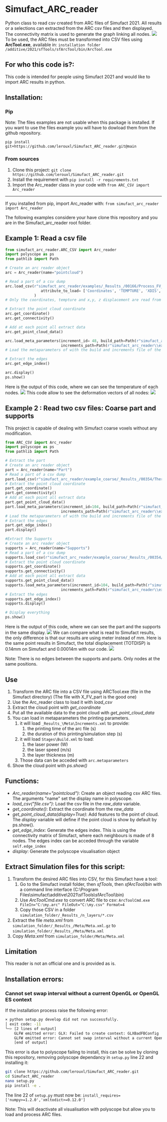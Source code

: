 # Simufact_ARC_reader
Python class to read csv created from ARC files of Simufact 2021.
All results or a selections can extracted from the ARC csv files and then displayed. 
The connectivity matrix is used to generate the graph linking all nodes.
<img src="https://github.com/hy-son/Simufact_ARC_reader/blob/main/imgs/part_166_TEMPTURE.PNG?raw=true" >
To be used, the ARC files must be transformed into CSV files using **ArcTool.exe**, available in:
```installation folder /additive/2021/sfTools/sfArcTool/bin/ArcTool.exe```

## For who this code is?:
This code is intended for people using Simufact 2021 and would like to import ARC results in python.

## Installation:
### Pip
Note: The files examples are not usable when this package is installed. If you want to use the files example you will have to dowload them from the github repository.

```pip install git+https://github.com/lerouxl/Simufact_ARC_reader.git@main```

### From sources
1. Clone this project: ```git clone https://github.com/lerouxl/Simufact_ARC_reader.git```
2. Install the requirement with `pip install -r requirements.txt`
3. Import the Arc_reader class in your code with `from ARC_CSV import Arc_reader`

___

If you installed from pip, import Arc_reader with:
 ```from simufact_arc_reader import Arc_reader```

The following examples considere your have clone this repository and you are in the Simufact_arc_reader root folder.

## Example 1: Read a csv file

```python
from simufact_arc_reader.ARC_CSV import Arc_reader
import polyscope as ps
from pathlib import Path

# Create an arc reader object
arc = Arc_reader(name="pointcloud")

# Read a part of a csv dump
arc.load_csv(r"simufact_arc_reader/examples/_Results_/00166/Process_FV_part_166.csv",
                attribute_to_load= ['Coordinates', 'TEMPTURE', 'XDIS', 'YDIS', 'ZDIS']
             )
# Only the coordinates, tempture and x,y, z displacement are read from the file.

# Extract the point cloud coordinate
arc.get_coordinate()
arc.get_connectivity()

# Add at each point all extract data
arc.get_point_cloud_data()

arc.load_meta_parameters(increment_id= 48, build_path=Path(r"simufact_arc_reader\\examples\\Stages\\Build.xml"),
                         increments_path=Path(r"simufact_arc_reader\\examples\\_Results_\\Meta\\Increments.xml"))
# Load the metaparameters of with the build and increments file of the 48th simulation step

# Extract the edges
arc.get_edge_index()

arc.display()
ps.show()
```
Here is the output of this code, where we can see the temperature of each nodes.
<img src="https://github.com/hy-son/Simufact_ARC_reader/blob/main/imgs/part_166_TEMPTURE.PNG?raw=true" >
This code allow to see the deformation vectors of all nodes:
<img src="https://github.com/hy-son/Simufact_ARC_reader/blob/main/imgs/part_166_Deformation_vectors.PNG?raw=true" >

## Example 2 : Read two csv files: Coarse part and supports
This project is capable of dealing with Simufact coarse voxels without any modification.
```python
from ARC_CSV import Arc_reader
import polyscope as ps
from pathlib import Path

# Extract the part
# Create an arc reader object
part = Arc_reader(name="Part")
# Read a part of a csv dump
part.load_csv(r"simufact_arc_reader/example_coarse/_Results_/00354/Thermomechanical-Simu_FV_part_354.csv" )
# Extract the point cloud coordinate
part.get_coordinate()
part.get_connectivity()
# Add at each point all extract data
part.get_point_cloud_data()
part.load_meta_parameters(increment_id=104, build_path=Path(r"simufact_arc_reader\\example_coarse\\Stages\\Build.xml"),
                         increments_path=Path(r"simufact_arc_reader\\example_coarse\\_Results_\\Meta\\Increments.xml"))
# Load the metaparameters of with the build and increments file of the 104th simulation step
# Extract the edges
part.get_edge_index()
part.display()

#Extract the Supports
# Create an arc reader object
supports = Arc_reader(name="Supports")
# Read a part of a csv dump
supports.load_csv(r"simufact_arc_reader/example_coarse/_Results_/00354/Thermomechanical-Simu_FV_supports_354.csv" )
# Extract the point cloud coordinate
supports.get_coordinate()
supports.get_connectivity()
# Add at each point all extract data
supports.get_point_cloud_data()
supports.load_meta_parameters(increment_id=104, build_path=Path(r"simufact_arc_reader\\example_coarse\\Stages\\Build.xml"),
                         increments_path=Path(r"simufact_arc_reader\\example_coarse\\_Results_\\Meta\\Increments.xml"))
# Extract the edges
supports.get_edge_index()
supports.display()

# Display everything
ps.show() 
```
Here is the output of this code, where we can see the part and the supports in the same display.
<img src="https://github.com/hy-son/Simufact_ARC_reader/blob/main/imgs/Read_thermomecha_simulation.PNG?raw=true" >
We can compare what is read to Simufact results, the only difference is that our results are using meter instead of mm.
Here is the same point results in Simufact, the total displacement (TOTDISP) is 0.14mm on Simufact and 0.00014m with our code.
<img src="https://github.com/hy-son/Simufact_ARC_reader/blob/main/imgs/Simufact_thermomecha_simulation.PNG?raw=true" >

Note: There is no edges between the supports and parts. Only nodes at the same positions.

## Use
1. Transform the ARC file into a CSV file using ARCTool.exe (file in the Simufact directory) (The file with X_FV_part is the good one)
2. Use the Arc_reader class to load it with *load_csv*
3. Extract the cloud point with *get_coordinate*
4. Put all the available data to the point cloud with *get_point_cloud_data*
5. You can load in metaparameters the printing parameters.
   1. it will load `_Results_\Meta\Increments.xml` to provide:
      1. the printing time of the arc file (s)
      2. the duration of this printing/simulation step (s)
   2. it will load `Stages\Build.xml` to load:
      1. the laser power (W)
      2. the laser speed (m/s)
      3. the layer thickness (m)
   3. Those data can be acceded with `arc.metaparameters`
6. Show the cloud point with *ps.show()*

## Functions:
- *Arc_reader(name="pointcloud")*: Create an object reading csv ARC files. The arguments "name" set the display name in polyscope. 
- *load_csv("file.csv")*: Load the csv file in the *raw_data* variable.
- *get_coordinate()*: Extract the coordinate from the *raw_data*
- *get_point_cloud_data(display=True)*: Add features to the point of cloud. The *display* variable will define if the point cloud is show by default by ps.show().
- *get_edge_index*: Generate the edges index. This is using the connectivity matrix of Simufact, where each neighbours is made of 8 nodes. The edges index can be acceded through the variable `self.edge_index`
- *display*: Generate the polyscope visualisation object

## Extract Simulation files for this script:
1. Transform the desired ARC files into CSV, for this Simufact have a tool:
   1. Go to the Simufact install folder, then *sfTools*, then *sfArcTool/bin* with a command line interface (C:\Program Files\simufact\additive\2021\sfTools\sfArcTool\bin)
   2. Use *ArcToolCmd.exe* to convert ARC file to csv: ```ArcToolCmd.exe FileIn="C:\my.arc" FileOut="C:\my.csv" Format=4```
   3. Copy those CSV in a folder ```simulation_folder/_Results_/n_layers/*.csv```
2. Extract the file *meta.xml* from ```simulation_folder/_Results_/Meta/Meta.xml.gz``` to ```simulation_folder/_Results_/Meta/Meta.xml```
3. Copy *Meta.xml* from ```simulation_folder/Meta/Meta.xml```


## Limitation
This reader is not an official one and is provided as is.

## Installation errors:
### Cannot set swap interval without a current OpenGL or OpenGL ES context

If the installation process raise the following error:
```bash 
× python setup.py develop did not run successfully.
│ exit code: -11
╰─> [2 lines of output]
    GLFW emitted error: GLX: Failed to create context: GLXBadFBConfig
    GLFW emitted error: Cannot set swap interval without a current OpenGL or OpenGL ES context
    [end of output]
```
This error is due to polyscope failing to install, this can be solve by cloning this repository, removing polyscope dependancy in `setup.py` line 22 and installing it:
```bash
git clone https://github.com/lerouxl/Simufact_ARC_reader.git
cd Simufact_ARC_reader 
nano setup.py
pip install -e .
```

The line 22 of `setup.py` must now be: `install_requires=['numpy>=1.2.0','xmltodict>=0.12.0']`

Note: This will deactivate all visualisation with polyscope but allow you to load and process ARC files.
